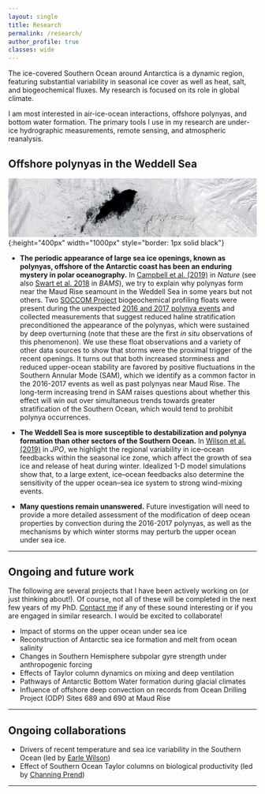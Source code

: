 ```yaml
---
layout: single
title: Research
permalink: /research/
author_profile: true
classes: wide
---
```


The ice-covered Southern Ocean around Antarctica is a dynamic region, featuring substantial variability in seasonal ice cover as well as heat, salt, and biogeochemical fluxes. My research is focused on its role in global climate.

I am most interested in air-ice-ocean interactions, offshore polynyas, and bottom water formation. The primary tools I use in my research are under-ice hydrographic measurements, remote sensing, and atmospheric reanalysis.

## Offshore polynyas in the Weddell Sea

![2017 Weddell polynya (credit: NASA Worldview)](/assets/images/2017_polynya.tiff){:height="400px" width="1000px" style="border: 1px solid black"}

* **The periodic appearance of large sea ice openings, known as polynyas, offshore of the Antarctic coast has been an enduring mystery in polar oceanography.** In [Campbell et al. (2019)](/publications/) in *Nature* (see also [Swart et al. 2018](/publications/) in *BAMS*), we try to explain why polynyas form near the Maud Rise seamount in the Weddell Sea in some years but not others. Two [SOCCOM Project](https://soccom.princeton.edu) biogeochemical profiling floats were present during the unexpected [2016 and 2017 polynya events](https://earthobservatory.nasa.gov/images/88656/a-polynya-seldom-seen) and collected measurements that suggest reduced haline stratification preconditioned the appearance of the polynyas, which were sustained by deep overturning (note that these are the first *in situ* observations of this phenomenon). We use these float observations and a variety of other data sources to show that storms were the proximal trigger of the recent openings. It turns out that both increased storminess and reduced upper-ocean stability are favored by positive fluctuations in the Southern Annular Mode (SAM), which we identify as a common factor in the 2016-2017 events as well as past polynyas near Maud Rise. The long-term increasing trend in SAM raises questions about whether this effect will win out over simultaneous trends towards greater stratification of the Southern Ocean, which would tend to prohibit polynya occurrences.

<!--
	SUBSTITUTE IN THIS LINK: [Campbell et al. (2019)](https://www.nature.com/articles/s41586-019-1294-0)
-->

* **The Weddell Sea is more susceptible to destabilization and polynya formation than other sectors of the Southern Ocean.** In [Wilson et al. (2019)](https://journals.ametsoc.org/doi/full/10.1175/JPO-D-18-0184.1) in *JPO*, we highlight the regional variability in ice&ndash;ocean feedbacks within the seasonal ice zone, which affect the growth of sea ice and release of heat during winter. Idealized 1-D model simulations show that, to a large extent, ice&ndash;ocean feedbacks also determine the sensitivity of the upper ocean&ndash;sea ice system to strong wind-mixing events.

* **Many questions remain unanswered.** Future investigation will need to provide a more detailed assessment of the modification of deep ocean properties by convection during the 2016-2017 polynyas, as well as the mechanisms by which winter storms may perturb the upper ocean under sea ice.


---

## Ongoing and future work

The following are several projects that I have been actively working on (or just thinking about!). Of course, not all of these will be completed in the next few years of my PhD. [Contact me](mailto:ethancc@uw.edu) if any of these sound interesting or if you are engaged in similar research. I would be excited to collaborate!

* Impact of storms on the upper ocean under sea ice
* Reconstruction of Antarctic sea ice formation and melt from ocean salinity
* Changes in Southern Hemisphere subpolar gyre strength under anthropogenic forcing
* Effects of Taylor column dynamics on mixing and deep ventilation
* Pathways of Antarctic Bottom Water formation during glacial climates
* Influence of offshore deep convection on records from Ocean Drilling Project (ODP) Sites 689 and 690 at Maud Rise


---

## Ongoing collaborations

* Drivers of recent temperature and sea ice variability in the Southern Ocean (led by [Earle Wilson](https://scholar.google.com/citations?user=UHSYElEAAAAJ&hl=en))
* Effect of Southern Ocean Taylor columns on biological productivity (led by [Channing Prend](https://cprend.github.io))

---
